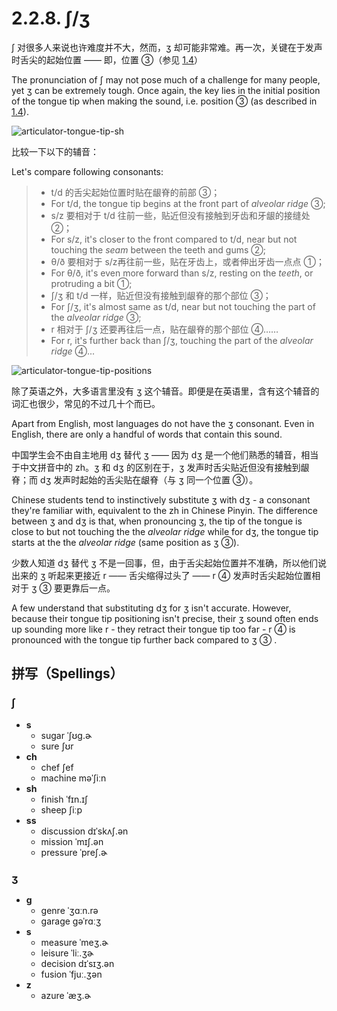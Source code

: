 # 2.2.8. <span class="pho">ʃ/ʒ</span>

<span class="pho">ʃ</span> 对很多人来说也许难度并不大，然而，<span class="pho">ʒ</span> 却可能非常难。再一次，关键在于发声时舌尖的起始位置 —— 即，位置 ③（参见 [1.4](1.4-articulators)）

The pronunciation of <span class="pho">ʃ</span> may not pose much of a challenge for many people, yet <span class="pho">ʒ</span> can be extremely tough. Once again, the key lies in the initial position of the tongue tip when making the sound, i.e. position ③ (as described in [1.4](1.4-articulators)).

![articulator-tongue-tip-sh](/images/articulator-tongue-tip-sh.svg)

比较一下以下的辅音：

Let's compare following consonants:

> * <span class="pho">t/d</span> 的舌尖起始位置时贴在龈脊的前部 ③；
> * For <span class="pho">t/d</span>, the tongue tip begins at the front part of *alveolar ridge* ③;
> * <span class="pho">s/z</span> 要相对于 <span class="pho">t/d</span> 往前一些，贴近但没有接触到牙齿和牙龈的接缝处 ②；
> * For <span class="pho">s/z</span>, it's closer to the front compared to <span class="pho">t/d</span>, near but not touching the *seam* between the teeth and gums ②;
> * <span class="pho">θ/ð</span> 要相对于 <span class="pho">s/z</span>再往前一些，贴在牙齿上，或者伸出牙齿一点点 ①；
> * For <span class="pho">θ/ð</span>, it's even more forward than <span class="pho">s/z</span>, resting on the *teeth*, or protruding a bit ①;
> * <span class="pho">ʃ/ʒ</span> 和 <span class="pho">t/d</span> 一样，贴近但没有接触到龈脊的那个部位 ③；
> * For <span class="pho">ʃ/ʒ</span>, it's almost same as <span class="pho">t/d</span>, near but not touching the part of the *alveolar ridge* ③;
> * <span class="pho">r</span> 相对于 <span class="pho">ʃ/ʒ</span> 还要再往后一点，贴在龈脊的那个部位 ④……
> * For <span class="pho">r</span>, it's further back than <span class="pho">ʃ/ʒ</span>, touching the part of the *alveolar ridge* ④...

![articulator-tongue-tip-positions](/images/articulator-tongue-tip-positions.svg)

除了英语之外，大多语言里没有 <span class="pho">ʒ</span> 这个辅音。即便是在英语里，含有这个辅音的词汇也很少，常见的不过几十个而已。

Apart from English, most languages do not have the <span class="pho">ʒ</span> consonant. Even in English, there are only a handful of words that contain this sound.

中国学生会不由自主地用 <span class="pho">dʒ</span> 替代 <span class="pho">ʒ</span> —— 因为 <span class="pho">dʒ</span> 是一个他们熟悉的辅音，相当于中文拼音中的 <span class="pho">zh</span>。<span class="pho">ʒ</span> 和 <span class="pho">dʒ</span> 的区别在于，<span class="pho">ʒ</span> 发声时舌尖贴近但没有接触到龈脊；而 <span class="pho">dʒ</span> 发声时起始的舌尖贴在龈脊（与 <span class="pho">ʒ</span> 同一个位置 ③）。

Chinese students tend to instinctively substitute <span class="pho">ʒ</span> with <span class="pho">dʒ</span> - a consonant they're familiar with, equivalent to the <span class="pho">zh</span> in Chinese Pinyin. The difference between <span class="pho">ʒ</span> and <span class="pho">dʒ</span> is that, when pronouncing <span class="pho">ʒ</span>, the tip of the tongue is close to but not touching the the *alveolar ridge* while for <span class="pho">dʒ</span>, the tongue tip starts at the the *alveolar ridge* (same position as <span class="pho">ʒ</span> ③).

少数人知道  <span class="pho">dʒ</span> 替代 <span class="pho">ʒ</span> 不是一回事，但，由于舌尖起始位置并不准确，所以他们说出来的 <span class="pho">ʒ</span> 听起来更接近 <span class="pho">r</span> —— 舌尖缩得过头了 —— <span class="pho">r</span> ④ 发声时舌尖起始位置相对于 <span class="pho">ʒ</span> ③ 要更靠后一点。

A few understand that substituting <span class="pho">dʒ</span> for <span class="pho">ʒ</span> isn't accurate. However, because their tongue tip positioning isn't precise, their <span class="pho">ʒ</span> sound often ends up sounding more like <span class="pho">r</span> - they retract their tongue tip too far - <span class="pho">r</span> ④ is pronounced with the tongue tip further back compared to <span class="pho">ʒ</span> ③ .

## 拼写（Spellings）

### <span class="pho">ʃ</span>

* **s**
  * sugar <span class="pho alt">ˈʃʊɡ.ɚ</span> <span class="speak-word-inline" data-audio-us-male="/audios/sugar-us-male.mp3" data-audio-us-female="/audios/sugar-us-female.mp3"></span>
  * sure <span class="pho alt">ʃʊr</span> <span class="speak-word-inline" data-audio-us-male="/audios/sure-us-male.mp3" data-audio-us-female="/audios/sure-us-female.mp3"></span>
* **ch**
  * chef <span class="pho alt">ʃef</span> <span class="speak-word-inline" data-audio-us-male="/audios/chef-us-male.mp3" data-audio-us-female="/audios/chef-us-female.mp3"></span>
  * machine <span class="pho alt">məˈʃiːn</span> <span class="speak-word-inline" data-audio-us-male="/audios/machine-us-male.mp3" data-audio-us-female="/audios/machine-us-female.mp3"></span>
* **sh**
  * finish <span class="pho alt">ˈfɪn.ɪʃ</span> <span class="speak-word-inline" data-audio-us-male="/audios/finish-us-male.mp3" data-audio-us-female="/audios/finish-us-female.mp3"></span>
  * sheep <span class="pho alt">ʃiːp</span> <span class="speak-word-inline" data-audio-us-male="/audios/sheep-us-male.mp3" data-audio-us-female="/audios/sheep-us-female.mp3"></span>
* **ss**
  * discussion <span class="pho alt">dɪˈskʌʃ.ən</span> <span class="speak-word-inline" data-audio-us-male="/audios/discussion-us-male.mp3" data-audio-us-female="/audios/discussion-us-female.mp3"></span>
  * mission <span class="pho alt">ˈmɪʃ.ən</span> <span class="speak-word-inline" data-audio-us-male="/audios/mission-us-male.mp3" data-audio-us-female="/audios/mission-us-female.mp3"></span>
  * pressure <span class="pho alt">ˈpreʃ.ɚ</span> <span class="speak-word-inline" data-audio-us-male="/audios/pressure-us-male.mp3" data-audio-us-female="/audios/pressure-us-female.mp3"></span>

### <span class="pho">ʒ</span>

* **g**
  * genre <span class="pho alt">ˈʒɑːn.rə</span> <span class="speak-word-inline" data-audio-us-male="/audios/genre-us-male.mp3" data-audio-us-female="/audios/genre-us-female.mp3"></span>
  * garage <span class="pho alt">ɡəˈrɑːʒ</span> <span class="speak-word-inline" data-audio-us-male="/audios/garage-us-male.mp3" data-audio-us-female="/audios/garage-us-female.mp3"></span>
* **s**
  * measure <span class="pho alt">ˈmeʒ.ɚ</span> <span class="speak-word-inline" data-audio-us-male="/audios/measure-us-male.mp3" data-audio-us-female="/audios/measure-us-female.mp3"></span>
  * leisure <span class="pho alt">ˈliː.ʒɚ</span> <span class="speak-word-inline" data-audio-us-male="/audios/leisure-us-male.mp3" data-audio-us-female="/audios/leisure-us-female.mp3"></span>
  * decision <span class="pho alt">dɪˈsɪʒ.ən</span> <span class="speak-word-inline" data-audio-us-male="/audios/decision-us-male.mp3" data-audio-us-female="/audios/decision-us-female.mp3"></span>
  * fusion <span class="pho alt">ˈfjuː.ʒən</span> <span class="speak-word-inline" data-audio-us-male="/audios/fusion-us-male.mp3" data-audio-us-female="/audios/fusion-us-female.mp3"></span>
* **z**
  * azure <span class="pho alt">ˈæʒ.ɚ</span> <span class="speak-word-inline" data-audio-us-male="/audios/azure-us-male.mp3" data-audio-us-female="/audios/azure-us-female.mp3"></span>
